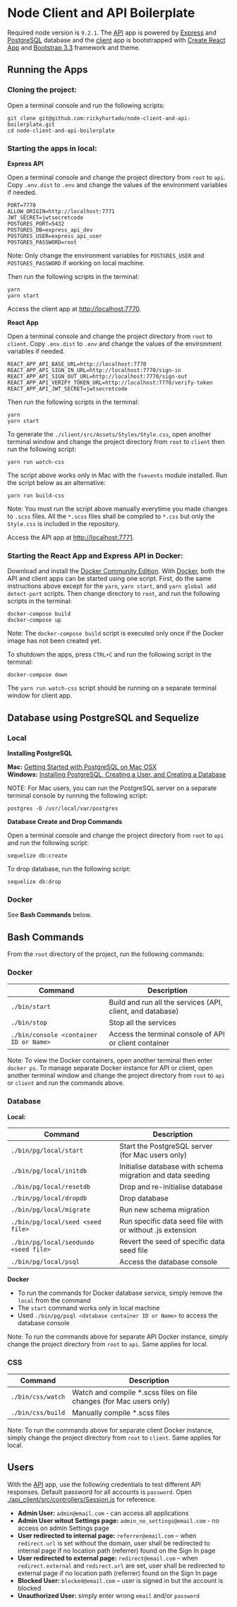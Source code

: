 # Node Client and API Boilerplate
Required node version is `9.2.1`. The [API](https://github.com/rickyhurtado/node-client-and-api-boilerplate/tree/master/api) app is powered by [Express](https://expressjs.com/) and [PostgreSQL](https://www.postgresql.org/) database and the [client](https://github.com/rickyhurtado/node-client-and-api-boilerplate/tree/master/client) app is bootstrapped with [Create React App](https://github.com/facebookincubator/create-react-app) and [Bootstrap 3.3](http://getbootstrap.com/docs/3.3/) framework and theme.

## Running the Apps

### Cloning the project:

Open a terminal console and run the following scripts:

```
git clone git@github.com:rickyhurtado/node-client-and-api-boilerplate.git
cd node-client-and-api-boilerplate
```

### Starting the apps in local:

**Express API**

Open a terminal console and change the project directory from `root` to `api`. Copy `.env.dist` to `.env` and change the values of the environment variables if needed.

```
PORT=7770
ALLOW_ORIGIN=http://localhost:7771
JWT_SECRET=jwtsecretcode
POSTGRES_PORT=5432
POSTGRES_DB=express_api_dev
POSTGRES_USER=express_api_user
POSTGRES_PASSWORD=root
```

Note: Only change the environment variables for `POSTGRES_USER` and `POSTGRES_PASSWORD` if working on local machine.

Then run the following scripts in the terminal:

```
yarn
yarn start
```

Access the client app at <http://localhost:7770>.

**React App**

Open a terminal console and change the project directory from `root` to `client`. Copy `.env.dist` to `.env` and change the values of the environment variables if needed.

```
REACT_APP_API_BASE_URL=http://localhost:7770
REACT_APP_API_SIGN_IN_URL=http://localhost:7770/sign-in
REACT_APP_API_SIGN_OUT_URL=http://localhost:7770/sign-out
REACT_APP_API_VERIFY_TOKEN_URL=http://localhost:7770/verify-token
REACT_APP_API_JWT_SECRET=jwtsecretcode
```

Then run the following scripts in the terminal:

```
yarn
yarn start
```

To generate the `./client/src/Assets/Styles/Style.css`, open another terminal window and change the project directory from `root` to `client` then run the following script:

```
yarn run watch-css
```

The script above works only in Mac with the `fsevents` module installed. Run the script below as an alternative:

```
yarn run build-css
```

Note: You must run the script above manually everytime you made changes to `.scss` files.  All the `*.scss` files shall be compiled to `*.css` but only the `Style.css` is included in the repository.

Access the API app at <http://localhost:7771>.

### Starting the React App and Express API in Docker:

Download and install the [Docker Community Edition](https://www.docker.com/community-edition). With [Docker](https://www.docker.com/), both the API and client apps can be started using one script. First, do the same instructions above except for the `yarn`, `yarn start`, and `yarn global add detect-port` scripts. Then change directory to `root`, and run the following scripts in the terminal:

```
docker-compose build
docker-compose up
```

Note: The `docker-compose build` script is executed only once if the Docker image has not been created yet.

To shutdown the apps, press `CTRL+C` and run the following script in the terminal:

```
docker-compose down
```

The `yarn run watch-css` script should be running on a separate terminal window for client app.

## Database using PostgreSQL and Sequelize

### Local

**Installing PostgreSQL**

**Mac:** [Getting Started with PostgreSQL on Mac OSX](https://www.codementor.io/engineerapart/getting-started-with-postgresql-on-mac-osx-are8jcopb)
<br>
**Windows:** [Installing PostgreSQL, Creating a User, and Creating a Database](https://confluence.atlassian.com/display/CONF30/Database+Setup+for+PostgreSQL+on+Windows)

NOTE: For Mac users, you can run the PostgreSQL server on a separate terminal console by running the following script:

```
postgres -D /usr/local/var/postgres
```

**Database Create and Drop Commands**

Open a terminal console and change the project directory from `root` to `api` and run the following script:

```
sequelize db:create
```

To drop database, run the following script:

```
sequelize db:drop
```

### Docker

See **Bash Commands** below.

## Bash Commands

From the `root` directory of the project, run the following commands:

### Docker

| Command                                | Description                                                |
|----------------------------------------|------------------------------------------------------------|
| `./bin/start`                          | Build and run all the services (API, client, and database) |
| `./bin/stop`                           | Stop all the services                                      |
| `./bin/console <container ID or Name>` | Access the terminal console of API or client container     |

Note: To view the Docker containers, open another terminal then enter `docker ps`. To manage separate Docker instance for API or client, open another terminal window and change the project directory from `root` to `api` or `client` and run the commands above.

### Database

**Local:**

| Command                               | Description                                                |
|---------------------------------------|------------------------------------------------------------|
| `./bin/pg/local/start`                | Start the PostgreSQL server (for Mac users only)           |
| `./bin/pg/local/initdb`               | Initialise database with schema migration and data seeding |
| `./bin/pg/local/resetdb`              | Drop and re-initialise database                            |
| `./bin/pg/local/dropdb`               | Drop database                                              |
| `./bin/pg/local/migrate`              | Run new schema migration                                   |
| `./bin/pg/local/seed <seed file>`     | Run specific data seed file with or without .js extension  |
| `./bin/pg/local/seedundo <seed file>` | Revert the seed of specific data seed file                 |
| `./bin/pg/local/psql`                 | Access the database console                                |

**Docker**

- To run the commands for Docker database service, simply remove the `local` from the command
- The `start` command works only in local machine
- Used `./bin/pg/psql <database container ID or Name>` to access the database console

Note: To run the commands above for separate API Docker instance, simply change the project directory from `root` to `api`. Same applies for local.

### CSS

| Command           | Description                                                         |
|-------------------|---------------------------------------------------------------------|
| `./bin/css/watch` | Watch and compile *.scss files on file changes (for Mac users only) |
| `./bin/css/build` | Manually compile *.scss files                                       |

Note: To run the commands above for separate client Docker instance, simply change the project directory from `root` to `client`. Same applies for local.

## Users

With the [API](https://github.com/rickyhurtado/node-client-and-api-boilerplate/tree/master/api) app, use the following credentials to test different API responses. Default password for all accounts is `password`. Open [./api_client/src/controllers/Session.js](https://github.com/rickyhurtado/node-client-and-api-boilerplate/blob/master/api/src/controllers/Sessions.js) for reference.

- **Admin User:** `admin@email.com` - can access all applications
- **Admin User witout Settings page:** `admin_no_settings@email.com` - no access on admin Settings page
- **User redirected to internal page:** `referrer@email.com` – when `redirect.url` is set without the domain, user shall be redirected to internal page if no location path (referrer) found on the Sign In page
- **User redirected to external page:** `redirect@email.com` – when `redirect.external` and `redirect.url` are set, user shall be redirected to external page if no location path (referrer) found on the Sign In page
- **Blocked User:** `blocked@email.com` – user is signed in but the account is blocked
- **Unauthorized User:** simply enter wrong `email` and/or `password`
